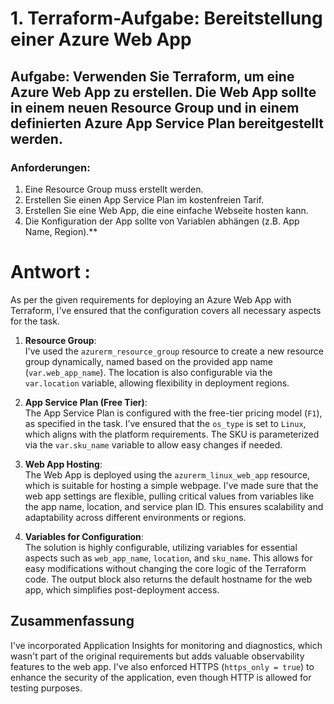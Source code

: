 # 1. Terraform-Aufgabe: Bereitstellung einer Azure Web App

## Aufgabe: Verwenden Sie Terraform, um eine Azure Web App zu erstellen. Die Web App sollte in einem neuen Resource Group und in einem definierten Azure App Service Plan bereitgestellt werden.

### Anforderungen:
1.	Eine Resource Group muss erstellt werden.
2.	Erstellen Sie einen App Service Plan im kostenfreien Tarif.
3.	Erstellen Sie eine Web App, die eine einfache Webseite hosten kann.
4.	Die Konfiguration der App sollte von Variablen abhängen (z.B. App Name, Region).**

# Antwort :
As per the given requirements for deploying an Azure Web App with Terraform, I've ensured that the configuration covers all necessary aspects for the task.

1. **Resource Group**:  
   I've used the `azurerm_resource_group` resource to create a new resource group dynamically, named based on the provided app name (`var.web_app_name`). The location is also configurable via the `var.location` variable, allowing flexibility in deployment regions.

2. **App Service Plan (Free Tier)**:  
   The App Service Plan is configured with the free-tier pricing model (`F1`), as specified in the task. I’ve ensured that the `os_type` is set to `Linux`, which aligns with the platform requirements. The SKU is parameterized via the `var.sku_name` variable to allow easy changes if needed.

3. **Web App Hosting**:  
   The Web App is deployed using the `azurerm_linux_web_app` resource, which is suitable for hosting a simple webpage. I've made sure that the web app settings are flexible, pulling critical values from variables like the app name, location, and service plan ID. This ensures scalability and adaptability across different environments or regions.

4. **Variables for Configuration**:  
   The solution is highly configurable, utilizing variables for essential aspects such as `web_app_name`, `location`, and `sku_name`. This allows for easy modifications without changing the core logic of the Terraform code. The output block also returns the default hostname for the web app, which simplifies post-deployment access.

## Zusammenfassung
I've incorporated Application Insights for monitoring and diagnostics, which wasn't part of the original requirements but adds valuable observability features to the web app. I've also enforced HTTPS (`https_only = true`) to enhance the security of the application, even though HTTP is allowed for testing purposes.



